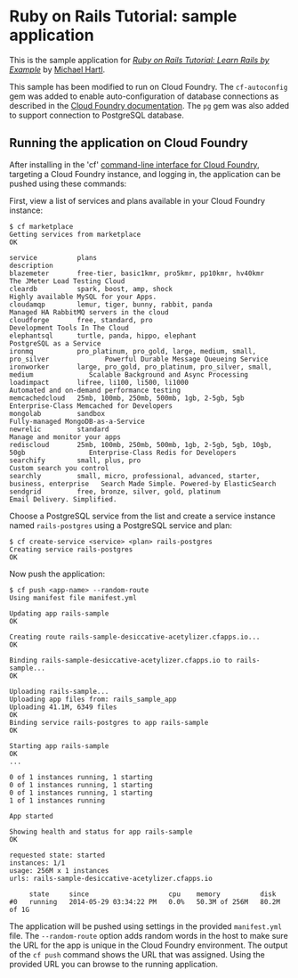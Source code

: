 # Ruby on Rails Tutorial: sample application

This is the sample application for [*Ruby on Rails Tutorial: Learn Rails by Example*](http://railstutorial.org/) by [Michael Hartl](http://michaelhartl.com/).

This sample has been modified to run on Cloud Foundry. The `cf-autoconfig` gem was added to enable auto-configuration of database connections as described in the [Cloud Foundry documentation](http://docs.cloudfoundry.com/docs/using/services/ruby-service-bindings.html). The `pg` gem was also added to support connection to PostgreSQL database. 

## Running the application on Cloud Foundry

After installing in the 'cf' [command-line interface for Cloud Foundry](http://docs.cloudfoundry.org/devguide/installcf/),
targeting a Cloud Foundry instance, and logging in, the application can be pushed using these commands:

First, view a list of services and plans available in your Cloud Foundry instance: 

~~~
$ cf marketplace
Getting services from marketplace
OK

service          plans                                                                 description
blazemeter       free-tier, basic1kmr, pro5kmr, pp10kmr, hv40kmr                       The JMeter Load Testing Cloud
cleardb          spark, boost, amp, shock                                              Highly available MySQL for your Apps.
cloudamqp        lemur, tiger, bunny, rabbit, panda                                    Managed HA RabbitMQ servers in the cloud
cloudforge       free, standard, pro                                                   Development Tools In The Cloud
elephantsql      turtle, panda, hippo, elephant                                        PostgreSQL as a Service
ironmq           pro_platinum, pro_gold, large, medium, small, pro_silver              Powerful Durable Message Queueing Service
ironworker       large, pro_gold, pro_platinum, pro_silver, small, medium              Scalable Background and Async Processing
loadimpact       lifree, li100, li500, li1000                                          Automated and on-demand performance testing
memcachedcloud   25mb, 100mb, 250mb, 500mb, 1gb, 2-5gb, 5gb                            Enterprise-Class Memcached for Developers
mongolab         sandbox                                                               Fully-managed MongoDB-as-a-Service
newrelic         standard                                                              Manage and monitor your apps
rediscloud       25mb, 100mb, 250mb, 500mb, 1gb, 2-5gb, 5gb, 10gb, 50gb                Enterprise-Class Redis for Developers
searchify        small, plus, pro                                                      Custom search you control
searchly         small, micro, professional, advanced, starter, business, enterprise   Search Made Simple. Powered-by ElasticSearch
sendgrid         free, bronze, silver, gold, platinum                                  Email Delivery. Simplified.
~~~

Choose a PostgreSQL service from the list and create a service instance named `rails-postgres` using a PostgreSQL service and plan: 

~~~
$ cf create-service <service> <plan> rails-postgres
Creating service rails-postgres
OK
~~~

Now push the application: 

~~~
$ cf push <app-name> --random-route
Using manifest file manifest.yml

Updating app rails-sample
OK

Creating route rails-sample-desiccative-acetylizer.cfapps.io...
OK

Binding rails-sample-desiccative-acetylizer.cfapps.io to rails-sample...
OK

Uploading rails-sample...
Uploading app files from: rails_sample_app
Uploading 41.1M, 6349 files
OK
Binding service rails-postgres to app rails-sample
OK

Starting app rails-sample
OK
...

0 of 1 instances running, 1 starting
0 of 1 instances running, 1 starting
0 of 1 instances running, 1 starting
1 of 1 instances running

App started

Showing health and status for app rails-sample
OK

requested state: started
instances: 1/1
usage: 256M x 1 instances
urls: rails-sample-desiccative-acetylizer.cfapps.io

     state     since                    cpu    memory          disk
#0   running   2014-05-29 03:34:22 PM   0.0%   50.3M of 256M   80.2M of 1G
~~~

The application will be pushed using settings in the provided `manifest.yml` file. The `--random-route` option adds random
words in the host to make sure the URL for the app is unique in the Cloud Foundry environment. The output of the
`cf push` command shows the URL that was assigned. Using the provided URL you can browse to the running application.

